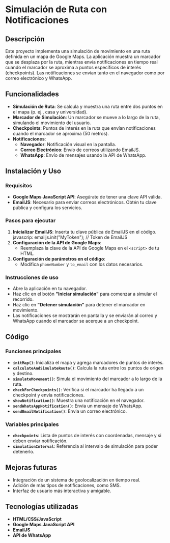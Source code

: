 # Simulación de Ruta con Notificaciones

## Descripción

Este proyecto implementa una simulación de movimiento en una ruta definida en un mapa de Google Maps. La aplicación muestra un marcador que se desplaza por la ruta, mientras envía notificaciones en tiempo real cuando el marcador se aproxima a puntos específicos de interés (checkpoints). Las notificaciones se envían tanto en el navegador como por correo electrónico y WhatsApp.

## Funcionalidades

- **Simulación de Ruta**: Se calcula y muestra una ruta entre dos puntos en el mapa (p. ej., casa y universidad).
- **Marcador de Simulación**: Un marcador se mueve a lo largo de la ruta, simulando el movimiento del usuario.
- **Checkpoints**: Puntos de interés en la ruta que envían notificaciones cuando el marcador se aproxima (50 metros).
- **Notificaciones**:
    - **Navegador**: Notificación visual en la pantalla.
    - **Correo Electrónico**: Envío de correos utilizando EmailJS.
    - **WhatsApp**: Envío de mensajes usando la API de WhatsApp.

## Instalación y Uso

### Requisitos

- **Google Maps JavaScript API**: Asegúrate de tener una clave API válida.
- **EmailJS**: Necesario para enviar correos electrónicos. Obtén tu clave pública y configura los servicios.

### Pasos para ejecutar

1. **Inicializar EmailJS**: Inserta tu clave pública de EmailJS en el código.
        javascrip: emailjs.init("MyToken"); // Token de EmailJS
2. **Configuración de la API de Google Maps**:
    - Reemplaza la clave de la API de Google Maps en el `<script>` de tu HTML.
3. **Configuración de parámetros en el código**:
    - Modifica `phoneNumber` y `to_email` con los datos necesarios.

### Instrucciones de uso

- Abre la aplicación en tu navegador.
- Haz clic en el botón **"Iniciar simulación"** para comenzar a simular el recorrido.
- Haz clic en **"Detener simulación"** para detener el marcador en movimiento.
- Las notificaciones se mostrarán en pantalla y se enviarán al correo y WhatsApp cuando el marcador se acerque a un checkpoint.

## Código

### Funciones principales

- **`initMap()`**: Inicializa el mapa y agrega marcadores de puntos de interés.
- **`calculateAndSimulateRoute()`**: Calcula la ruta entre los puntos de origen y destino.
- **`simulateMovement()`**: Simula el movimiento del marcador a lo largo de la ruta.
- **`checkForCheckpoints()`**: Verifica si el marcador ha llegado a un checkpoint y envía notificaciones.
- **`showNotification()`**: Muestra una notificación en el navegador.
- **`sendWhatsAppNotification()`**: Envia un mensaje de WhatsApp.
- **`sendEmailNotification()`**: Envia un correo electrónico.

### Variables principales

- **`checkpoints`**: Lista de puntos de interés con coordenadas, mensaje y si deben enviar notificación.
- **`simulationInterval`**: Referencia al intervalo de simulación para poder detenerlo.

## Mejoras futuras

- Integración de un sistema de geolocalización en tiempo real.
- Adición de más tipos de notificaciones, como SMS.
- Interfaz de usuario más interactiva y amigable.

## Tecnologías utilizadas

- **HTML/CSS/JavaScript**
- **Google Maps JavaScript API**
- **EmailJS**
- **API de WhatsApp**

